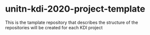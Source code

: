 # unitn-kdi-2020-project-template
This is the tamplate repository that describes the structure of the repositories will be created for each KDI project
